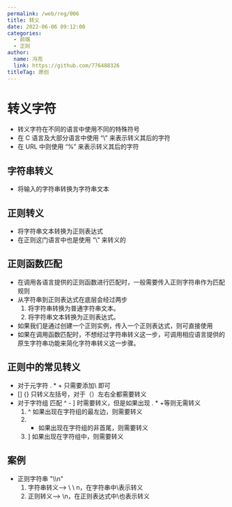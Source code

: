 ```yaml
---
permalink: /web/reg/006
title: 转义
date: 2022-06-06 09:12:00
categories: 
  - 前端
  - 正则
author: 
  name: 冯亮
  link: https://github.com/776488326
titleTag: 原创
---
```


# 转义字符

- 转义字符在不同的语言中使用不同的特殊符号
- 在 C 语言及大部分语言中使用 “\” 来表示转义其后的字符
- 在 URL 中则使用 “%” 来表示转义其后的字符

## 字符串转义

- 将输入的字符串转换为字符串文本

## 正则转义

- 将字符串文本转换为正则表达式
- 在正则这门语言中也是使用 “\” 来转义的

## 正则函数匹配

- 在调用各语言提供的正则函数进行匹配时，一般需要传入正则字符串作为匹配规则
- 从字符串到正则表达式在底层会经过两步
  1. 将字符串转换为普通字符串文本。
  2. 将字符串文本转换为正则表达式。
- 如果我们是通过创建一个正则实例，传入一个正则表达式，则可直接使用
- 如果在调用函数匹配时，不想经过字符串转义这一步，可调用相应语言提供的原生字符串功能来简化字符串转义这一步骤。

## 正则中的常见转义

- 对于元字符 . \* + 只需要添加\ 即可
- [] {} 只转义左括号，对于（）左右全都需要转义
- 对于字符组 匹配 ^ - ] 时需要转义，但是如果出现 . \* +等则无需转义
  1. ^ 如果出现在字符组的最左边，则需要转义
  2. - 如果出现在字符组的非首尾，则需要转义
  3. ] 如果出现在字符组中，则需要转义

## 案例

- 正则字符串 "\\\\n"
  1. 字符串转义——> \ \ n，在字符串中\表示转义
  2. 正则转义——> \n，在正则表达式中\也表示转义
